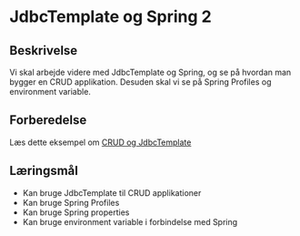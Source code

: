 # JdbcTemplate og Spring 2

## Beskrivelse
Vi skal arbejde videre med JdbcTemplate og Spring, og se på hvordan man bygger en CRUD applikation. Desuden skal vi se på Spring Profiles og environment variable.
## Forberedelse
Læs dette eksempel om [CRUD og JdbcTemplate](https://www.geeksforgeeks.org/springboot/spring-jdbc-template/)
## Læringsmål

- Kan bruge JdbcTemplate til CRUD applikationer
- Kan bruge Spring Profiles
- Kan bruge Spring properties
- Kan bruge environment variable i forbindelse med Spring
